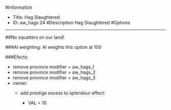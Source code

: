 #Information
 - Title: Hag Slaughtered
 - ID: aw_hags.24
#Description
Hag Slaughtered
#Options

___
##No squatters on our land!

###AI weighting:
AI weights this option at 100


###Efects:<ul><li>remove province modifier = aw_hags_1</li><li>remove province modifier = aw_hags_2</li><li>remove province modifier = aw_hags_3</li><li>owner:</li><ul><li>add prestige excess to splendour effect:</li><ul><li>VAL = 10</li></ul></ul></ul>
